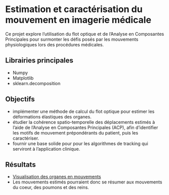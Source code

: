 # Estimation et caractérisation du mouvement en imagerie médicale

Ce projet explore l’utilisation du flot optique et de l’Analyse en Composantes Principales
pour surmonter les défis posés par les mouvements physiologiques lors des procédures
médicales.

## Librairies principales
- Numpy
- Matplotlib
- sklearn.decomposition

## Objectifs
* implémenter une méthode de calcul du flot optique pour estimer les déformations élastiques
des organes.<br>
* étudier la cohérence spatio-temporelle des déplacements estimés à l’aide de l’Analyse
en Composantes Principales (ACP), afin d’identifier les motifs de mouvement prépondérants
du patient, puis les caractériser.<br>
* fournir une base solide pour pour les algorithmes de tracking qui serviront à l’application
clinique.

## Résultats
- [Visualisation des organes en mouvements](https://www.youtube.com/shorts/-D0IFKWgvaU)
- Les mouvements estimés pourraient donc se résumer aux mouvements du coeur, des poumons et des reins.
